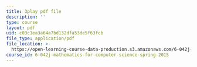 ```yaml
---
title: 3play pdf file
description: ''
type: course
layout: pdf
uid: c03c1ea3a64a7bd132dfa53de5f63fcb
file_type: application/pdf
file_location: >-
  https://open-learning-course-data-production.s3.amazonaws.com/6-042j-mathematics-for-computer-science-spring-2015/c03c1ea3a64a7bd132dfa53de5f63fcb_zcvsyL7GtH4.pdf
course_id: 6-042j-mathematics-for-computer-science-spring-2015
---
```

